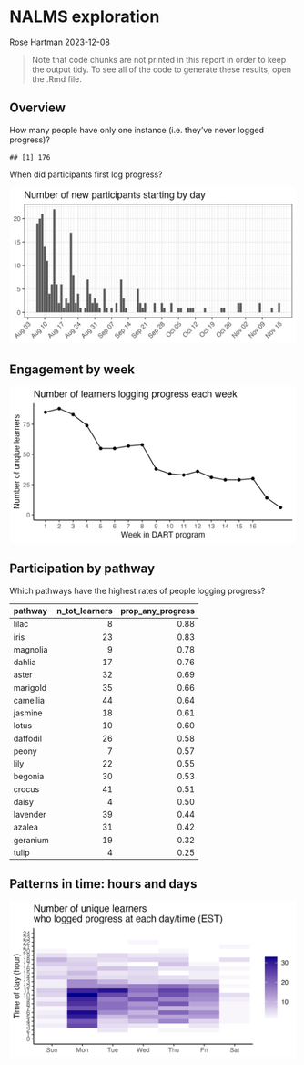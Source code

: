 NALMS exploration
================
Rose Hartman
2023-12-08

> Note that code chunks are not printed in this report in order to keep
> the output tidy. To see all of the code to generate these results,
> open the .Rmd file.

## Overview

How many people have only one instance (i.e. they’ve never logged
progress)?

    ## [1] 176

When did participants first log progress?

![](../figures/participants_start_dates.png)

## Engagement by week

![](../figures/participants_logging_progress_by_week.png)

## Participation by pathway

Which pathways have the highest rates of people logging progress?

| pathway  | n_tot_learners | prop_any_progress |
|:---------|---------------:|------------------:|
| lilac    |              8 |              0.88 |
| iris     |             23 |              0.83 |
| magnolia |              9 |              0.78 |
| dahlia   |             17 |              0.76 |
| aster    |             32 |              0.69 |
| marigold |             35 |              0.66 |
| camellia |             44 |              0.64 |
| jasmine  |             18 |              0.61 |
| lotus    |             10 |              0.60 |
| daffodil |             26 |              0.58 |
| peony    |              7 |              0.57 |
| lily     |             22 |              0.55 |
| begonia  |             30 |              0.53 |
| crocus   |             41 |              0.51 |
| daisy    |              4 |              0.50 |
| lavender |             39 |              0.44 |
| azalea   |             31 |              0.42 |
| geranium |             19 |              0.32 |
| tulip    |              4 |              0.25 |

## Patterns in time: hours and days

![](../figures/nalms_learners_by_day_and_time.png)
